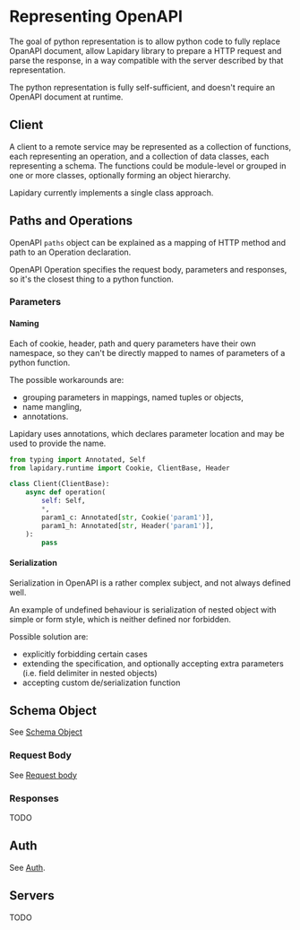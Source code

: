 # Representing OpenAPI

The goal of python representation is to allow python code to fully replace OpanAPI document, allow Lapidary library to prepare a HTTP request and parse the response, in a way compatible with the
server described by that representation.

The python representation is fully self-sufficient, and doesn't require an OpenAPI document at runtime.

## Client

A client to a remote service may be represented as a collection of functions, each representing an operation, and a collection of data classes, each representing a schema.
The functions could be module-level or grouped in one or more classes, optionally forming an object hierarchy.

Lapidary currently implements a single class approach.

## Paths and Operations

OpenAPI `paths` object can be explained as a mapping of HTTP method and path to an Operation declaration.

OpenAPI Operation specifies the request body, parameters and responses, so it's the closest thing to a python function.

### Parameters

#### Naming

Each of cookie, header, path and query parameters have their own namespace, so they can't be directly mapped to names of parameters of a python function.

The possible workarounds are:

- grouping parameters in mappings, named tuples or objects,
- name mangling,
- annotations.

Lapidary uses annotations, which declares parameter location and may be used to provide the name.

```python
from typing import Annotated, Self
from lapidary.runtime import Cookie, ClientBase, Header

class Client(ClientBase):
    async def operation(
        self: Self,
        *,
        param1_c: Annotated[str, Cookie('param1')],
        param1_h: Annotated[str, Header('param1')],
    ):
        pass
```

#### Serialization

Serialization in OpenAPI is a rather complex subject, and not always defined well.

An example of undefined behaviour is serialization of nested object with simple or form style, which is neither defined nor forbidden.

Possible solution are:

- explicitly forbidding certain cases
- extending the specification, and optionally accepting extra parameters (i.e. field delimiter in nested objects)
- accepting custom de/serialization function

## Schema Object

See [Schema Object](schema.md)

### Request Body

See [Request body](request_body.md)

### Responses

TODO

## Auth

See [Auth](../usage//auth.md).

## Servers

TODO
